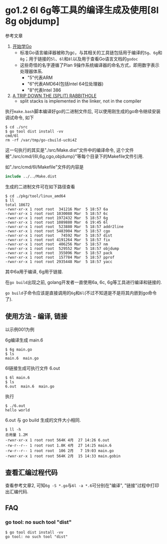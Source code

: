 # go1.2 6l 6g等工具的编译生成及使用[8l 8g objdump]

参考文章

1. [开始学Go](https://tonybai.com/2012/08/14/getting-going-with-go/)
    - 标准Go语言编译器被称为gc，与其相关的工具链包括用于编译的`5g`、`6g`和`8g`；用于链接的`5l`、`6l`和`8l`以及用于查看Go语言文档的`godoc`
    - 这些奇怪的名字遵循了Plan 9操作系统编译器的命名方式，即用数字表示处理器体系.
        - "5"代表ARM
        - "6"代表AMD64(包括Intel 64位处理器)
        - "8"代表Intel 386
2. [A TRIP DOWN THE (SPLIT) RABBITHOLE](http://blog.nella.org/?p=849)
    - split stacks is implemented in the linker, not in the compiler

执行`make.bash`脚本编译好go的二进制文件后, 可以使用刚生成的go命令继续安装调试命令, 如下

```console
$ cd ./src
$ go tool dist install -vv
cmd/6l
rm -rf /var/tmp/go-cbuild-uc0i4Z
```

这一句执行的其实是"./src/Make.dist"文件中的编译命令, 这个文件被"./src/cmd/{6l,6g,cgo,objdump}"等每个目录下的Makefile文件引用.

如"./src/cmd/6l/Makefile"文件的内容是

```makefile
include ../../Make.dist
```

生成的二进制文件可在如下路径查看

```console
$ cd ./pkg/tool/linux_amd64
$ ll
total 18672
-rwxr-xr-x 1 root root  341216 Mar  5 18:57 6a
-rwxr-xr-x 1 root root 1030088 Mar  5 18:57 6c
-rwxr-xr-x 1 root root 1972432 Mar  5 18:57 6g
-rwxr-xr-x 1 root root 1089880 Mar  6 19:45 6l
-rwxr-xr-x 1 root root  523880 Mar  5 18:57 addr2line
-rwxr-xr-x 1 root root 5483904 Mar  5 18:57 cgo
-rwxr-xr-x 1 root root   74592 Mar  5 18:57 dist
-rwxr-xr-x 1 root root 4191264 Mar  5 18:57 fix
-rwxr-xr-x 1 root root  406256 Mar  5 18:57 nm
-rwxr-xr-x 1 root root  529552 Mar  5 18:57 objdump
-rwxr-xr-x 1 root root  355096 Mar  5 18:57 pack
-rwxr-xr-x 1 root root  157784 Mar  5 18:57 pprof
-rwxr-xr-x 1 root root 2935448 Mar  5 18:57 yacc
```

其中6a用于编译, 6g用于链接.

在`go build`出现之前, golang开发者一直使用6a, 6c, 6g等工具进行编译和链接的.

`go build`子命令应该是直接调用的`6g`和`6l`(不过不知道是不是将其内嵌到go命令了).

## 使用方法 - 编译, 链接

以示例001为例

6g编译生成 main.6

```console
$ 6g main.go
$ ls
main.6  main.go
```

6l链接生成可执行文件 6.out

```console
$ 6l main.6
$ ls
6.out  main.6  main.go
```

执行

```console
$ ./6.out
hello world
```

6.out 与 go build 生成的文件大小相同.

```console
$ ll -h
总用量 1.2M
-rwxr-xr-x 1 root root 564K 4月  27 14:26 6.out
-rw-r--r-- 1 root root 1.8K 4月  27 14:25 main.6
-rw-r--r-- 1 root root  106 2月   7 19:03 main.go
-rwxr-xr-x 1 root root 564K 2月  15 14:33 main.gobin
```

## 查看汇编过程代码

查看参考文章2, 可知`6g -S *.go`与`6l -a *.6`可分别在"编译", "链接"过程中打印出汇编代码.

## FAQ

### go tool: no such tool "dist"

```console
$ go tool dist install -vv
go tool: no such tool "dist"
```

